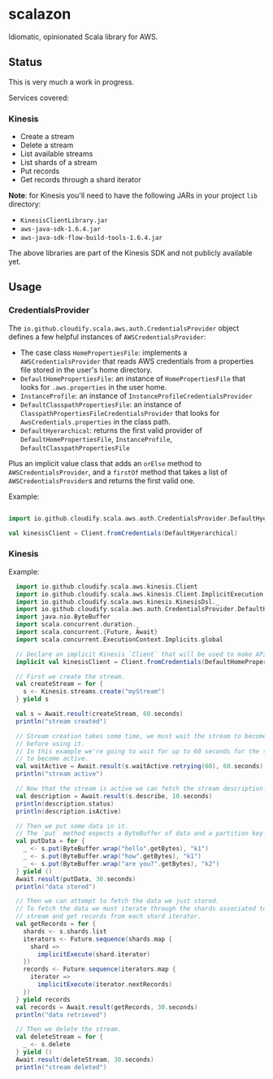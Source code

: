 # scalazon

Idiomatic, opinionated Scala library for AWS.

## Status

This is very much a work in progress.

Services covered:

### Kinesis

* Create a stream
* Delete a stream
* List available streams
* List shards of a stream
* Put records
* Get records through a shard iterator

__Note__: for Kinesis you'll need to have the following JARs in your project `lib` directory:

* `KinesisClientLibrary.jar`
* `aws-java-sdk-1.6.4.jar`
* `aws-java-sdk-flow-build-tools-1.6.4.jar`

The above libraries are part of the Kinesis SDK and not publicly available yet.

## Usage

### CredentialsProvider

The `io.github.cloudify.scala.aws.auth.CredentialsProvider` object defines a few helpful instances of `AWSCredentialsProvider`:

* The case class `HomePropertiesFile`: implements a `AWSCredentialsProvider` that reads AWS credentials from a properties file stored in the user's home directory. 
* `DefaultHomePropertiesFile`: an instance of `HomePropertiesFile` that looks for `.aws.properties` in the user home.
* `InstanceProfile`: an instance of `InstanceProfileCredentialsProvider`
* `DefaultClasspathPropertiesFile`: an instance of `ClasspathPropertiesFileCredentialsProvider` that looks for `AwsCredentials.properties` in the class path.
* `DefaultHyerarchical`: returns the first valid provider of `DefaultHomePropertiesFile`, `InstanceProfile`, `DefaultClasspathPropertiesFile`

Plus an implicit value class that adds an `orElse` method to `AWSCredentialsProvider`, and a `firstOf` method that takes a list of `AWSCredentialsProvider`s and returns the first valid one. 

Example:

```scala

import io.github.cloudify.scala.aws.auth.CredentialsProvider.DefaultHyerarchical

val kinesisClient = Client.fromCredentials(DefaultHyerarchical)

```

### Kinesis

Example:

```scala
  import io.github.cloudify.scala.aws.kinesis.Client
  import io.github.cloudify.scala.aws.kinesis.Client.ImplicitExecution._
  import io.github.cloudify.scala.aws.kinesis.KinesisDsl._
  import io.github.cloudify.scala.aws.auth.CredentialsProvider.DefaultHomePropertiesFile
  import java.nio.ByteBuffer
  import scala.concurrent.duration._
  import scala.concurrent.{Future, Await}
  import scala.concurrent.ExecutionContext.Implicits.global

  // Declare an implicit Kinesis `Client` that will be used to make API calls.
  implicit val kinesisClient = Client.fromCredentials(DefaultHomePropertiesFile)

  // First we create the stream.
  val createStream = for {
    s <- Kinesis.streams.create("myStream")
  } yield s

  val s = Await.result(createStream, 60.seconds)
  println("stream created")

  // Stream creation takes some time, we must wait the stream to become active
  // before using it.
  // In this example we're going to wait for up to 60 seconds for the stream
  // to become active.
  val waitActive = Await.result(s.waitActive.retrying(60), 60.seconds)
  println("stream active")

  // Now that the stream is active we can fetch the stream description.
  val description = Await.result(s.describe, 10.seconds)
  println(description.status)
  println(description.isActive)

  // Then we put some data in it.
  // The `put` method expects a ByteBuffer of data and a partition key.
  val putData = for {
    _ <- s.put(ByteBuffer.wrap("hello".getBytes), "k1")
    _ <- s.put(ByteBuffer.wrap("how".getBytes), "k1")
    _ <- s.put(ByteBuffer.wrap("are you?".getBytes), "k2")
  } yield ()
  Await.result(putData, 30.seconds)
  println("data stored")

  // Then we can attempt to fetch the data we just stored.
  // To fetch the data we must iterate through the shards associated to the
  // stream and get records from each shard iterator.
  val getRecords = for {
    shards <- s.shards.list
    iterators <- Future.sequence(shards.map {
      shard =>
        implicitExecute(shard.iterator)
    })
    records <- Future.sequence(iterators.map {
      iterator =>
        implicitExecute(iterator.nextRecords)
    })
  } yield records
  val records = Await.result(getRecords, 30.seconds)
  println("data retrieved")

  // Then we delete the stream.
  val deleteStream = for {
    _ <- s.delete
  } yield ()
  Await.result(deleteStream, 30.seconds)
  println("stream deleted")

```